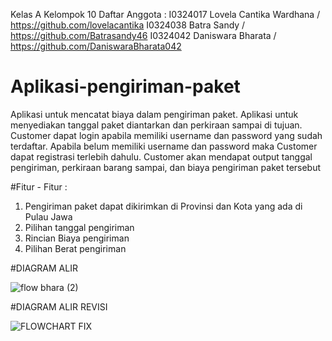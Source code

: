 Kelas A
Kelompok 10
Daftar Anggota :
I0324017 Lovela Cantika Wardhana / https://github.com/lovelacantika
I0324038 Batra Sandy / https://github.com/Batrasandy46
I0324042 Daniswara Bharata / https://github.com/DaniswaraBharata042
# Aplikasi-pengiriman-paket
Aplikasi untuk mencatat biaya dalam pengiriman paket. Aplikasi untuk menyediakan tanggal paket diantarkan dan perkiraan sampai di tujuan. Customer dapat login apabila memiliki username dan password yang sudah terdaftar. Apabila belum memiliki username dan password maka Customer dapat registrasi terlebih dahulu. Customer akan mendapat output tanggal pengiriman, perkiraan barang sampai, dan biaya pengiriman paket tersebut

#Fitur - Fitur : 
1. Pengiriman paket dapat dikirimkan di Provinsi dan Kota yang ada di Pulau Jawa
2. Pilihan tanggal pengiriman
3. Rincian Biaya pengiriman
4. Pilihan Berat pengiriman

#DIAGRAM ALIR

![flow bhara (2)](https://github.com/user-attachments/assets/39448e00-185e-4f5b-8222-04b72f7e9a00)



#DIAGRAM ALIR REVISI

![FLOWCHART FIX](https://github.com/user-attachments/assets/d56da1df-620d-4862-ab36-d5e90a1f7a2d)



